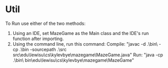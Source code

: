 # Util

To Run use either of the two methods:
1)	Using an IDE, set MazeGame as the Main class and
the IDE's run function after importing.
2)	Using the command line, run this command: 
	Compile: "javac -d .\bin\ -cp .\bin -sourcepath .\src src\edu\lewisu\cs\kylevbye\mazegame\MazeGame.java"
	Run: "java -cp .\bin\ bin\edu\lewisu\cs\kylevbye\mazegame\MazeGame"